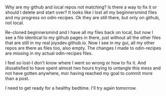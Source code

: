 Why are my github and local repos not matching? Is there a way to fix it or should I delete and start over? It looks like I lost all my beginnersmind files and my progress on odin-recipes. Ok they are still there, but only on github, not local. 

Re-cloned beginnersmind and I have all my files back on local, but now I see a file identical to my github pages in there, just without all the other files that are still in my real joysdev.github.io. Now I see in my gui, all my other repos are there as files too, also empty. The changes I made to odin-recipes are missing in my actual odin-recipes files. 

I feel so lost-I don't know where I went so wrong or how to fix it. And dissatisfied to have spent almost two hours trying to untangle this mess and not have gotten anywhere, mor having reached my goal to commit more than a post. 

I need to get ready for a healthy bedtime. I'll try again tomorrow.